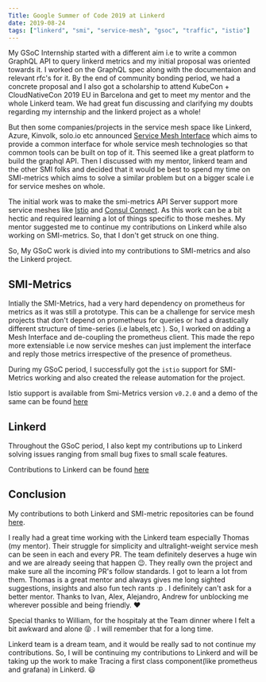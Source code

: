 ```yaml
---
Title: Google Summer of Code 2019 at Linkerd
date: 2019-08-24
tags: ["linkerd", "smi", "service-mesh", "gsoc", "traffic", "istio"]
---
```


My GSoC Internship started with a different aim i.e to write a common GraphQL API to query linkerd metrics and my initial proposal was oriented towards it. I worked on the GraphQL spec along with the documentaion and relevant rfc's for it. By the end of community bonding period, we had a concrete proposal and I also got a scholarship to attend KubeCon + CloudNativeCon 2019 EU in Barcelona and get to meet my mentor and the whole Linkerd team. We had great fun discussing and clarifying my doubts regarding my internship and the linkerd project as a whole!

But then some companies/projects in the service mesh space like Linkerd, Azure, Kinvolk, solo.io etc announced [Service Mesh Interface](https://smi-spec.io) which aims to provide a common interface for whole service mesh technologies so that common tools can be built on top of it. This seemed like a great platform to build the graphql API. Then I discussed with my mentor, linkerd team and the other SMI folks and decided that it would be best to spend my time on SMI-metrics which aims to solve a similar problem but on a bigger scale i.e for service meshes on whole.

The initial work was to make the smi-metrics API Server support more service meshes like [Istio](https://istio.io) and [Consul Connect](https://learn.hashicorp.com/consul). As this work can be a bit hectic and required learning a lot of things specific to those meshes. My mentor suggested me to continue my contributions on Linkerd while also working on SMI-metrics. So, that I don't get struck on one thing.

So, My GSoC work is divied into my contributions to SMI-metrics and also the Linkerd project.

## SMI-Metrics

Intially the SMI-Metrics, had a very hard dependency on prometheus for metrics as it was still a prototype. This can be a challenge for service mesh projects that don't depend on prometheus for queries or had a drastically different structure of time-series (i.e labels,etc ). So, I worked on adding a Mesh Interface and de-coupling the prometheus client. This made the repo more extensiable i.e now service meshes can just implement the interface and reply those metrics irrespective of the presence of prometheus.

During my GSoC period, I successfully got the `istio` support for SMI-Metrics working and also created the release automation for the project.

Istio support is available from Smi-Metrics version `v0.2.0` and a demo of the same can be found [here](https://www.tarunpothulapati.com/posts/istio-metrics-smi/)

## Linkerd

Throughout the GSoC period, I also kept my contributions up to Linkerd solving issues ranging from small bug fixes to small scale features.

Contributions to Linkerd can be found [here](https://github.com/linkerd/linkerd2/pulls?q=is%3Apr+author%3APothulapati+is%3Aclosed)

## Conclusion

My contributions to both Linkerd and SMI-metric repositories can be found [here](https://github.com/Pothulapati/gsoc-meta-linkerd).

I really had a great time working with the Linkerd team especially Thomas (my mentor). Their struggle for simplicity and ultralight-weight service mesh can be seen in each and every PR. The team definitely deserves a huge win and we are already seeing that happen :wink:. They really own the project and make sure all the incoming PR's follow standards. I got to learn a lot from them. Thomas is a great mentor and always gives me long sighted suggestions, insights and also fun tech rants :p . I definitely can't ask for a better mentor. Thanks to Ivan, Alex, Alejandro, Andrew for unblocking me wherever possible and being friendly. :heart:

Special thanks to William, for the hospitaly at the Team dinner where I felt a bit awkward and alone :stuck_out_tongue_closed_eyes: . I will remember that for a long time.

Linkerd team is a dream team, and it would be really sad to not continue my contributions. So, I will be continuing my contributions to Linkerd and will be taking up the work to make Tracing a first class component(like prometheus and grafana) in Linkerd. :smiley:
